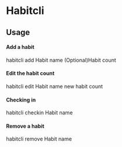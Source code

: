 # Habitcli

## Usage
#### Add a habit
habitcli add Habit name (Optional)Habit count
#### Edit the habit count
habitcli edit Habit name new habit count
#### Checking in
habitcli checkin Habit name
#### Remove a habit
habitcli remove Habit name

